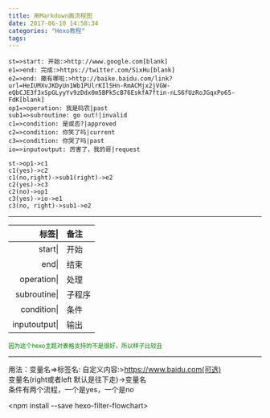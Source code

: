 ```yaml
---
title: 用Markdown画流程图
date: 2017-06-10 14:58:34
categories: "Hexo教程"
tags:
---
```


```flow
st=>start: 开始:>http://www.google.com[blank]
e1=>end: 完成:>https://twitter.com/SixHu[blank]
e2=>end: 撒有哪啦:>http://baike.baidu.com/link?url=HeIUMXvJKDyUn1Wb1PUlrKIlSHn-RmACMjx2jVGW-eQbCJE3f3xSpGLyyYv9zDdx0m5BPk5cB76EskfA7ftin-nLS6fUzRoJGqxPo65-FdK[blank]
op1=>operation: 我是码农|past
sub1=>subroutine: go out!|invalid
c1=>condition: 是或否?|approved
c2=>condition: 你笑了吗|current
c3=>condition: 你哭了吗|past
io=>inputoutput: 厉害了，我的哥|request

st->op1->c1
c1(yes)->c2
c1(no,right)->sub1(right)->e2
c2(yes)->c3
c2(no)->op1
c3(yes)->io->e1
c3(no, right)->sub1->e2
```

***

 标签&#124;            | 备注  
 -:        | :- 
start&#124;          |  开始 
end&#124;            |  结束 
operation&#124;      | 处理  
subroutine&#124;     |子程序  
condition&#124;      |  条件  
inputoutput&#124;    |   输出 

<font color=green ><small>因为这个hexo主题对表格支持的不是很好，所以样子比较丑</small> </font>

---
用法：变量名=>标签名: 自定义内容:>https://www.baidu.com(可选)  
变量名(right或者left 默认是往下走)->变量名  
条件有两个流程，一个是yes，一个是no

<npm install --save hexo-filter-flowchart>
